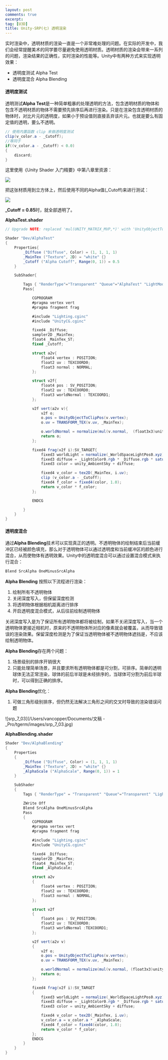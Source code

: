```yaml
---
layout: post
comments: true
excerpt:
tag: [U3D]
title: Unity-SRP(七) 透明渲染
---
```


实时渲染中，透明材质的渲染一直是一个非常难处理的问题。在实际的开发中，我们会经常提醒美术的同学要尽量避免使用透明材质。透明材质的渲染会带来一系列的问题，渲染结果的正确性，实时渲染的性能等。Unity中有两种方式来实现透明效果：

* 透明度测试 Alpha Test
* 透明度混合 Alpha Blending

#### 透明度测试

透明测试**Alpha Test**是一种简单粗暴的处理透明的方法，包含透明材质的物体和包含不透明材质的物体不需要预先排序后再进行渲染。只是在渲染包含透明材质的物体时，对比片元的透明度，如果小于预设值则直接丢弃该片元。也就是要么有固定值的透明，要么不透明。

```c#
// 使用内置函数 clip 来做透明度测试
clip(v_color.a - _Cutoff);
//等同于
if((v_color.a - _Cutoff) < 0.0)
{
    discard;
}
```

这里使用《Unity Shader 入门精要》中第八章里资源：

![](../images/srp_7_01.jpg)

把这张材质用到立方体上，然后使用不同的Alpha值(_Cutoff)来进行测试：

![](../images/srp_7_02.jpg)

**_Cutoff = 0.85**时，就全部透明了。

**AlphaTest.shader**

```c#
// Upgrade NOTE: replaced 'mul(UNITY_MATRIX_MVP,*)' with 'UnityObjectToClipPos(*)'

Shader "Dev/AlphaTest"
{
    Properties{
        _Diffuse ("Diffuse", Color) = (1, 1, 1, 1)
        _MainTex ("Texture", 2D) = "white" {}
        _Cutoff ("Alpha Cutoff", Range(0, 1)) = 0.5
    }

    SubShader{

        Tags { "RenderType"="Transparent" "Queue"="AlphaTest" "LightMode"="BasicLightMode" }
        Pass{

            CGPROGRAM
            #pragma vertex vert
            #pragma fragment frag

            #include "Lighting.cginc"
            #include "UnityCG.cginc"

            fixed4 _Diffuse;
            sampler2D _MainTex;
            float4 _MainTex_ST;
            fixed _Cutoff;

            struct a2v{
                float4 vertex : POSITION;
                float2 uv : TEXCOORD0;
                float3 normal : NORMAL;
            };

            struct v2f{
                float4 pos : SV_POSITION;
                float2 uv : TEXCOORD0;
                float3 worldNormal : TEXCOORD1;
            };

            v2f vert(a2v v){
                v2f o;
                o.pos = UnityObjectToClipPos(v.vertex);
                o.uv = TRANSFORM_TEX(v.uv, _MainTex);

                o.worldNormal = normalize(mul(v.normal,  (float3x3)unity_WorldToObject));
                return o;
            };

            fixed4 frag(v2f i):SV_TARGET{
                fixed3 worldLight = normalize(_WorldSpaceLightPos0.xyz);
                fixed3 diffuse = _LightColor0.rgb * _Diffuse.rgb * saturate(dot(i.worldNormal, worldLight));
                fixed3 color = unity_AmbientSky + diffuse;

                fixed4 v_color = tex2D(_MainTex, i.uv);
                clip (v_color.a - _Cutoff);
                fixed4 f_color = fixed4(color, 1.0);
                return v_color * f_color;
            };

            ENDCG

        }        
    }
}
```

#### 透明度混合

通过**Alpha Blending**技术可以实现真正的透明。不透明物体的绘制结束后当前缓冲区已经被颜色填充，那么对于透明物体可以通过透明度和当前缓冲区的颜色进行混合，从而使物体有透明效果。Unity中的透明度混合可以通过设置混合模式来执行混合：

```c#
Blend SrcAlpha OneMinusSrcAlpha 
```

**Alpha Blending** 按照以下流程进行渲染：

1. 绘制所有不透明物体
2. 关闭深度写入，但保留深度检测
3. 将透明物体根据相机距离进行排序
4. 开启透明度混合模式，从后往前绘制透明物体

关闭深度写入是为了保证所有透明物体都将被绘制，如果不关闭深度写入，当一个透明物体更接近相机时，原来的不透明物体所对应的像素就会被覆盖，从而导致错误的渲染效果。保留深度检测是为了保证当透明物体被不透明物体遮挡是，不应该绘制透明物体。

**Alpha Blending**存在两个问题：

1. 场景级别的排序开销很大
2. 只能处理简单场景，并且要求所有透明物体都是可分割，可排序。简单的透明球体无法正常渲染，球体的前后半球是未经排序的，当球体可分割为前后半球时，可以得到正确的排序。

**Alpha Blending**优化：

1. 可做三角形级别排序，但仍然无法解决三角形之间的交叉时导致的渲染错误问题

![srp_7_03](/Users/vancopper/Documents/文稿 - _Pro/tgerm/images/srp_7_03.jpg)

**AlphaBlending.shader**

```c#
Shader "Dev/AlphaBlending"
{
    Properties
    {
        _Diffuse ("Diffuse", Color) = (1, 1, 1, 1)
        _MainTex ("Texture", 2D) = "white" {}
        _AlphaScale ("AlphaScale", Range(0, 1)) = 1
    }

    SubShader
    {
        Tags { "RenderType" = "Transparent" "Queue"="Transparent" "LightMode" = "BasicLightMode" }

        ZWrite Off
        Blend SrcAlpha OneMinusSrcAlpha 
        Pass
        {
            CGPROGRAM
            #pragma vertex vert 
            #pragma fragment frag 

            #include "Lighting.cginc"
            #include "UnityCG.cginc"

            fixed4 _Diffuse;
            sampler2D _MainTex;
            float4 _MainTex_ST;
            fixed _AlphaScale;

            struct a2v
            {
                float4 vertex : POSITION;
                float2 uv : TEXCOORD0;
                float3 normal : NORMAL;
            };

            struct v2f
            {
                float4 pos : SV_POSITION;
                float2 uv : TEXCOORD0;
                float3 worldNormal :TEXCOORD1;
            };

            v2f vert(a2v v)
            {
                v2f o;
                o.pos = UnityObjectToClipPos(v.vertex);
                o.uv = TRANSFORM_TEX(v.uv, _MainTex);

                o.worldNormal = normalize(mul(v.normal, (float3x3)unity_WorldToObject));
                return o;
            };

            fixed4 frag(v2f i):SV_TARGET
            {
                fixed3 worldLight = normalize(_WorldSpaceLightPos0.xyz);
                fixed3 diffuse = _LightColor0.rgb * _Diffuse.rgb * saturate(dot(i.worldNormal, worldLight));
                fixed3 color = unity_AmbientSky + diffuse;

                fixed4 v_color = tex2D(_MainTex, i.uv);
                v_color.a = v_color.a * _AlphaScale;
                fixed4 f_color = fixed4(color, 1.0);
                return v_color * f_color;
            };
            ENDCG
        }
    }
}
```

